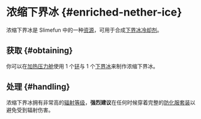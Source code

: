 # 浓缩下界冰 {#enriched-nether-ice}

浓缩下界冰是 Slimefun 中的一种[资源](/Resources)，可用于合成[下界冰冷却剂](/Coolant-Cells)。

## 获取 {#obtaining}

你可以在[加热压力舱](/Heated-Pressure-Chamber)使用 1 个[钚](/Plutonium)与 1 个[下界冰](/Nether-Ice)来制作浓缩下界冰。

## 处理 {#handling}

浓缩下界冰拥有非常高的[辐射等级](/Radiation)，**强烈建议**在任何时候穿着完整的[防化服套装](/Armor#hazmat-suit)以避免受到辐射伤害。
